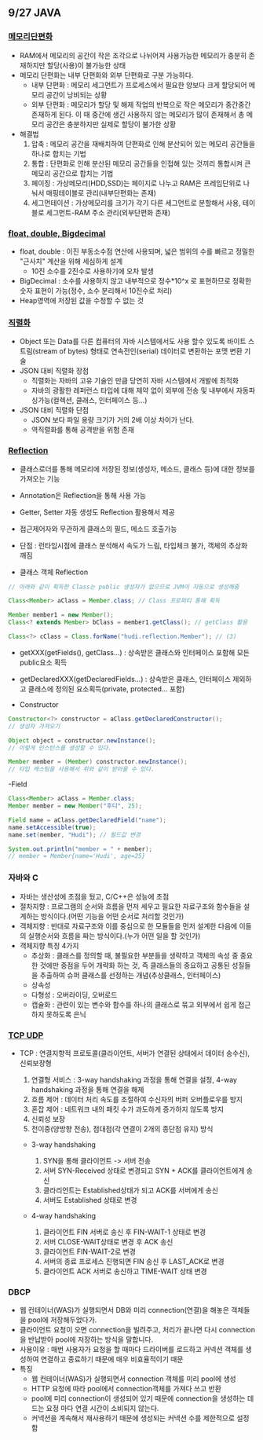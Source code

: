 ## 9/27 JAVA

### [메모리단편화](https://velog.io/@hanhs4544/%EB%A9%94%EB%AA%A8%EB%A6%AC-%EB%8B%A8%ED%8E%B8%ED%99%94Memory-Fragmentation)
- RAM에서 메모리의 공간이 작은 조각으로 나뉘어져 사용가능한 메모리가 충분히 존재하지만 할당(사용)이 불가능한 상태
- 메모리 단편화는 내부 단편화와 외부 단편화로 구분 가능하다.
  - 내부 단편화 : 메모리 세그먼트가 프로세스에서 필요한 양보다 크게 할당되어 메모리 공간이 낭비되는 상황
  - 외부 단편화 : 메모리가 할당 및 해제 작업의 반복으로 작은 메모리가 중간중간 존재하게 된다. 이 때 중간에 생긴 사용하지 않는 메모리가 많이 존재해서 총 메모리 공간은 충분하지만 실제로 할당이 불가한 상황
- 해결법
    1. 압축 : 메모리 공간을 재배치하여 단편화로 인해 분산되어 있는 메모리 공간들을 하나로 합치는 기법
    2. 통합 : 단편화로 인해 분산된 메모리 공간들을 인접해 있는 것끼리 통합시켜 큰 메모리 공간으로 합치는 기법
    3. 페이징 : 가상메모리(HDD,SSD)는 페이지로 나누고 RAM은 프레임단위로 나눠서 매핑테이블로 관리(내부단편화는 존재)
    4. 세그먼테이션 : 가상메모리를 크기가 각기 다른 세그먼트로 분할해서 사용, 테이블로 세그먼트-RAM 주소 관리(외부단편화 존재)

### [float, double, Bigdecimal](https://velog.io/@jerry92/Java-float%EC%99%80-double-%EA%B7%B8%EB%A6%AC%EA%B3%A0-BigDecimal)
- float, double : 이진 부동소수점 연산에 사용되며, 넓은 범위의 수를 빠르고 정밀한 "근사치"  계산을 위해 세심하게 설계
    - 10진 소수를 2진수로 사용하기에 오차 발생
- BigDecimal : 소수를 사용하지 않고 내부적으로 정수*10^x 로 표현하므로 정확한 숫자 표현이 가능(정수, 소수 분리해서 10진수로 처리)
- Heap영역에 저장된 값을 수정할 수 없는 것

### [직렬화](https://inpa.tistory.com/entry/JAVA-%E2%98%95-%EC%A7%81%EB%A0%AC%ED%99%94Serializable-%EC%99%84%EB%B2%BD-%EB%A7%88%EC%8A%A4%ED%84%B0%ED%95%98%EA%B8%B0)
 - Object 또는 Data를 다른 컴퓨터의 자바 시스템에서도 사용 할수 있도록 바이트 스트림(stream of bytes) 형태로 연속전인(serial) 데이터로 변환하는 포맷 변환 기술
 - JSON 대비 직렬화 장점
    - 직렬화는 자바의 고유 기술인 만큼 당연히 자바 시스템에서 개발에 최적화
    - 자바의 광활한 레퍼런스 타입에 대해 제약 없이 외부에 전송 및 내부에서 자동파싱가능(컬렉션, 클래스, 인터페이스 등...)
 - JSON 대비 직렬화 단점
    - JSON 보다 파일 용량 크기가 거의 2배 이상 차이가 난다.
    - 역직렬화를 통해 공격받을 위험 존재

### [Reflection](https://hudi.blog/java-reflection/)
 - 클래스로더를 통해 메모리에 저장된 정보(생성자, 메소드, 클래스 등)에 대한 정보를 가져오는 기능
 - Annotation은 Reflection을 통해 사용 가능
 - Getter, Setter 자동 생성도 Reflection 활용해서 제공
 - 접근제어자와 무관하게 클래스의 필드, 메소드 호출가능
 - 단점 : 런타임시점에 클래스 분석해서 속도가 느림, 타입체크 불가, 객체의 추상화 깨짐

 - 클래스 객체 Reflection
 ```java
 // 아래와 같이 획득한 Class는 public 생성자가 없으므로 JVM이 자동으로 생성해줌

Class<Member> aClass = Member.class; // Class 프로퍼티 통해 획득

Member member1 = new Member();
Class<? extends Member> bClass = member1.getClass(); // getClass 활용

Class<?> cClass = Class.forName("hudi.reflection.Member"); // (3)
 ```

- getXXX(getFields(), getClass...) : 상속받은 클래스와 인터페이스 포함해 모든 public요소 획득
- getDeclaredXXX(getDeclaredFields...) : 상속받은 클래스, 인터페이스 제외하고 클래스에 정의된 요소획득(private, protected... 포함)

- Constructor
```java
Constructor<?> constructor = aClass.getDeclaredConstructor();
// 생성자 가져오기

Object object = constructor.newInstance();
// 이렇게 인스턴스를 생성할 수 있다.

Member member = (Member) constructor.newInstance();
// 타입 캐스팅을 사용해서 위와 같이 받아올 수 있다.
```

-Field
```java
Class<Member> aClass = Member.class;
Member member = new Member("후디", 25);

Field name = aClass.getDeclaredField("name");
name.setAccessible(true);
name.set(member, "Hudi"); // 필드값 변경

System.out.println("member = " + member);
// member = Member{name='Hudi', age=25}
```

### 자바와 C
 - 자바는 생산성에 초점을 뒀고, C/C++은 성능에 초점
 - 절차지향 : 프로그램의 순서와 흐름을 먼저 세우고 필요한 자료구조와 함수들을 설계하는 방식이다.(어떤 기능을 어떤 순서로 처리할 것인가)
 - 객체지향 : 반대로 자료구조와 이를 중심으로 한 모듈들을 먼저 설계한 다음에 이들의 실행순서와 흐름을 짜는 방식이다.(누가 어떤 일을 할 것인가)
 - 객체지향 특징 4가지
    - 추상화 : 클래스를 정의할 때, 불필요한 부분들을 생략하고 객체의 속성 중 중요한 것에만 중점을 두어 개략화 하는 것, 즉 클래스들의 중요하고 공통된 성질들을 추출하여 슈퍼 클래스를 선정하는 개념(추상클래스, 인터페이스)
    - 상속성
    - 다형성 : 오버라이딩, 오버로드
    - 캡슐화 : 관련이 있는 변수와 함수를 하나의 클래스로 묶고 외부에서 쉽게 접근하지 못하도록 은닉

### [TCP UDP](https://dev-coco.tistory.com/144)
 - TCP : 연결지향적 프로토콜(클라이언트, 서버가 연결된 상태에서 데이터 송수신), 신뢰보장형
    1. 연결형 서비스 : 3-way handshaking 과정을 통해 연결을 설정, 4-way handshaking 과정을 통해 연결을 해제
    2. 흐름 제어 : 데이터 처리 속도를 조절하여 수신자의 버퍼 오버플로우를 방지
    3. 혼잡 제어 : 네트워크 내의 패킷 수가 과도하게 증가하지 않도록 방지
    4. 신뢰성 보장
    5. 전이중(양방향 전송), 점대점(각 연결이 2개의 종단점 유지) 방식

    - 3-way handshaking
        1. SYN을 통해 클라이언트 -> 서버 전송
        2. 서버 SYN-Received 상태로 변경되고 SYN + ACK를 클라이언트에게 송신
        3. 클라리언트는 Established상태가 되고 ACK를 서버에게 송신
        4. 서버도 Established 상태로 변경

    - 4-way handshaking
        1. 클라이언트 FIN 서버로 송신 후 FIN-WAIT-1 상태로 변경
        2. 서버 CLOSE-WAIT상태로 변경 후 ACK 송신
        3. 클라이언트 FIN-WAIT-2로 변경
        4. 서버의 종료 프로세스 진행되면 FIN 송신 후 LAST_ACK로 변경
        5. 클라이언트 ACK 서버로 송신하고 TIME-WAIT 상태 변경

### DBCP
 - 웹 컨테이너(WAS)가 실행되면서 DB와 미리 connection(연결)을 해놓은 객체들을 pool에 저장해두었다가.
 - 클라이언트 요청이 오면 connection을 빌려주고, 처리가 끝나면 다시 connection을 반납받아 pool에 저장하는 방식을 말합니다.
 - 사용이유 : 매번 사용자가 요청을 할 때마다 드라이버를 로드하고 커넥션 객체를 생성하여 연결하고 종료하기 때문에 매우 비효율적이기 때문
 - 특징
    - 웹 컨테이너(WAS)가 실행되면서 connection 객체를 미리 pool에 생성
    - HTTP 요청에 따라 pool에서 connection객체를 가져다 쓰고 반환
    - pool에 미리 connection이 생성되어 있기 때문에 connection을 생성하는 데 드는 요정 마다 연결 시간이 소비되지 않는다.
    - 커넥션을 계속해서 재사용하기 때문에 생성되는 커넥션 수를 제한적으로 설정함

